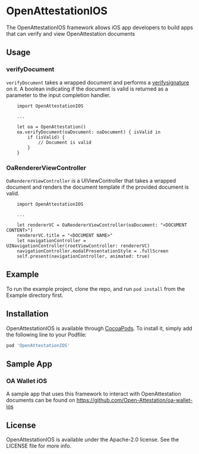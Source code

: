 # OpenAttestationIOS
The OpenAttestationIOS framework allows iOS app developers to build apps that can verify and view OpenAttestation documents

## Usage
### verifyDocument
`verifyDocument` takes a wrapped document and performs a [verifysignature](https://github.com/Open-Attestation/open-attestation#verify-signature-of-document) on it. A boolean indicating if the document is valid is returned as a parameter to the input completion handler.

```
    import OpenAttestationIOS
    
    ...
    
    let oa = OpenAttestation()
    oa.verifyDocument(oaDocument: oaDocument) { isValid in
        if (isValid) {
            // Document is valid
        }
    }
```
### OaRendererViewController
`OaRendererViewController` is a UIViewController that takes a wrapped document and renders the document template if the provided document is valid.
```
    import OpenAttestationIOS
    
    ...
    
    let rendererVC = OaRendererViewController(oaDocument: "<DOCUMENT CONTENT>")
    rendererVC.title = "<DOCUMENT NAME>"
    let navigationController = UINavigationController(rootViewController: rendererVC)
    navigationController.modalPresentationStyle = .fullScreen
    self.present(navigationController, animated: true)
```

## Example

To run the example project, clone the repo, and run `pod install` from the Example directory first.

## Installation

OpenAttestationIOS is available through [CocoaPods](https://cocoapods.org). To install
it, simply add the following line to your Podfile:

```ruby
pod 'OpenAttestationIOS'
```

## Sample App
### OA Wallet iOS
A sample app that uses this framework to interact with OpenAttestation documents can be found on https://github.com/Open-Attestation/oa-wallet-ios

## License

OpenAttestationIOS is available under the Apache-2.0 license. See the LICENSE file for more info.
